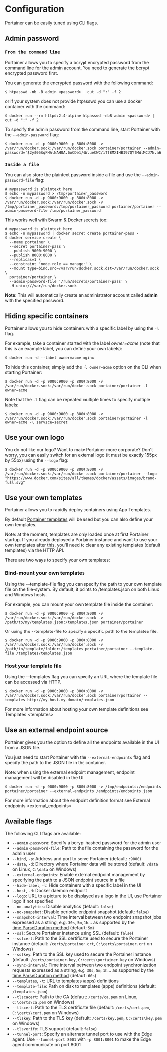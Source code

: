 Configuration
=============

Portainer can be easily tuned using CLI flags.

Admin password
--------------

### `From the command line`

Portainer allows you to specify a bcrypt encrypted password from the
command line for the admin account. You need to generate the bcrypt
encrypted password first.

You can generate the encrypted password with the following command:

``` {.sourceCode .bash}
$ htpasswd -nb -B admin <password> | cut -d ":" -f 2
```

or if your system does not provide htpasswd you can use a docker
container with the command:

``` {.sourceCode .bash}
$ docker run --rm httpd:2.4-alpine htpasswd -nbB admin <password> | cut -d ":" -f 2
```

To specify the admin password from the command line, start Portainer
with the `--admin-password` flag:

``` {.sourceCode .bash}
$ docker run -d -p 9000:9000 -p 8000:8000 -v /var/run/docker.sock:/var/run/docker.sock portainer/portainer --admin-password='$2y$05$qFHAlNAH0A.6oCDe1/4W.ueCWC/iTfBMXIHBI97QYfMWlMCJ7N.a6'
```

### `Inside a file`

You can also store the plaintext password inside a file and use the
`--admin-password-file` flag:

``` {.sourceCode .bash}
# mypassword is plaintext here
$ echo -n mypassword > /tmp/portainer_password
$ docker run -d -p 9000:9000 -p 8000:8000 -v /var/run/docker.sock:/var/run/docker.sock -v /tmp/portainer_password:/tmp/portainer_password portainer/portainer --admin-password-file /tmp/portainer_password
```

This works well with Swarm & Docker secrets too:

``` {.sourceCode .bash}
# mypassword is plaintext here
$ echo -n mypassword | docker secret create portainer-pass -
$ docker service create \
  --name portainer \
  --secret portainer-pass \
  --publish 9000:9000 \
  --publish 8000:8000 \
  --replicas=1 \
  --constraint 'node.role == manager' \
  --mount type=bind,src=/var/run/docker.sock,dst=/var/run/docker.sock \
  portainer/portainer \
  --admin-password-file '/run/secrets/portainer-pass' \
  -H unix:///var/run/docker.sock
```

**Note**: This will automatically create an administrator account called
**admin** with the specified password.

Hiding specific containers
--------------------------

Portainer allows you to hide containers with a specific label by using
the `-l` flag.

For example, take a container started with the label *owner=acme* (note
that this is an example label, you can define your own labels):

``` {.sourceCode .bash}
$ docker run -d --label owner=acme nginx
```

To hide this container, simply add the `-l owner=acme` option on the CLI
when starting Portainer:

``` {.sourceCode .bash}
$ docker run -d -p 9000:9000 -p 8000:8000 -v /var/run/docker.sock:/var/run/docker.sock portainer/portainer -l owner=acme
```

Note that the `-l` flag can be repeated multiple times to specify
multiple labels:

``` {.sourceCode .bash}
$ docker run -d -p 9000:9000 -p 8000:8000 -v /var/run/docker.sock:/var/run/docker.sock portainer/portainer -l owner=acme -l service=secret
```

Use your own logo
-----------------

You do not like our logo? Want to make Portainer more corporate? Don't
worry, you can easily switch for an external logo (it must be exactly
155px by 55px) using the `--logo` flag:

``` {.sourceCode .bash}
$ docker run -d -p 9000:9000 -p 8000:8000 -v /var/run/docker.sock:/var/run/docker.sock portainer/portainer --logo "https://www.docker.com/sites/all/themes/docker/assets/images/brand-full.svg"
```

Use your own templates
----------------------

Portainer allows you to rapidly deploy containers using App Templates.

By default [Portainer
templates](https://raw.githubusercontent.com/portainer/portainer/master/templates.json)
will be used but you can also define your own templates.

Note: at the moment, templates are only loaded once at first Portainer
startup. If you already deployed a Portainer instance and want to use
your own templates after this, you'll need to clear any existing
templates (default templates) via the HTTP API.

There are two ways to specify your own templates:

### Bind-mount your own templates

Using the --template-file flag you can specify the path to your own
template file on the file-system. By default, it points to
/templates.json on both Linux and Windows hosts.

For example, you can mount your own template file inside the container:

``` {.sourceCode .bash}
$ docker run -d -p 9000:9000 -p 8000:8000 -v /var/run/docker.sock:/var/run/docker.sock -v /path/to/my/templates.json:/templates.json portainer/portainer
```

Or using the --template-file to specify a specific path to the templates
file:

``` {.sourceCode .bash}
$ docker run -d -p 9000:9000 -p 8000:8000 -v /var/run/docker.sock:/var/run/docker.sock -v /path/to/template/folder:/templates portainer/portainer --template-file /templates/templates.json
```

### Host your template file

Using the --templates flag you can specify an URL where the template
file can be accessed via HTTP.

``` {.sourceCode .bash}
$ docker run -d -p 9000:9000 -p 8000:8000 -v /var/run/docker.sock:/var/run/docker.sock portainer/portainer --templates http://my-host.my-domain/templates.json
```

For more information about hosting your own template definitions see
Templates \<templates\>

Use an external endpoint source
-------------------------------

Portainer gives you the option to define all the endpoints available in
the UI from a JSON file.

You just need to start Portainer with the `--external-endpoints` flag
and specify the path to the JSON file in the container.

Note: when using the external endpoint management, endpoint management
will be disabled in the UI.

``` {.sourceCode .bash}
$ docker run -d -p 9000:9000 -p 8000:8000 -v /tmp/endpoints:/endpoints portainer/portainer --external-endpoints /endpoints/endpoints.json
```

For more information about the endpoint definition format see
External endpoints \<external\_endpoints\>

Available flags
---------------

The following CLI flags are available:

-   `--admin-password`: Specify a bcrypt hashed password for the admin
    user
-   `--admin-password-file`: Path to the file containing the password
    for the admin user
-   `--bind`, `-p`: Address and port to serve Portainer (default:
    `:9000`)
-   `--data`, `-d`: Directory where Portainer data will be stored
    (default: `/data` on Linux, `C:\data` on Windows)
-   `--external-endpoints`: Enable external endpoint management by
    specifying the path to a JSON endpoint source in a file
-   `--hide-label`, `-l`: Hide containers with a specific label in the
    UI
-   `--host`, `-H`: Docker daemon endpoint
-   `--logo`: URL to a picture to be displayed as a logo in the UI, use
    Portainer logo if not specified
-   `--no-analytics`: Disable analytics (default: `false`)
-   `--no-snapshot`: Disable periodic endpoint snapshot (default:
    `false`)
-   `--snapshot-interval`: Time interval between two endpoint snapshot
    jobs expressed as a string, e.g. `30s`, `5m`, `1h`... as supported
    by the [time.ParseDuration
    method](https://golang.org/pkg/time/#ParseDuration) (default: `5m`)
-   `--ssl`: Secure Portainer instance using SSL (default: `false`)
-   `--sslcert`: Path to the SSL certificate used to secure the
    Portainer instance (default: `/certs/portainer.crt`,
    `C:\certs\portainer.crt` on Windows)
-   `--sslkey`: Path to the SSL key used to secure the Portainer
    instance (default: `/certs/portainer.key`, `C:\certs\portainer.key`
    on Windows)
-   `--sync-interval`: Time interval between two endpoint
    synchronization requests expressed as a string, e.g. `30s`, `5m`,
    `1h`... as supported by the [time.ParseDuration
    method](https://golang.org/pkg/time/#ParseDuration) (default: `60s`)
-   `--templates`, `-t`: URL to templates (apps) definitions
-   `--template-file`: Path on disk to templates (apps) definitions
    (default: `/templates.json`)
-   `--tlscacert`: Path to the CA (default: `/certs/ca.pem` on Linux,
    `C:\certs\ca.pem` on Windows)
-   `--tlscert`: Path to the TLS certificate file (default:
    `/certs/cert.pem`, `C:\certs\cert.pem` on Windows)
-   `--tlskey`: Path to the TLS key (default: `/certs/key.pem`,
    `C:\certs\key.pem` on Windows)
-   `--tlsverify`: TLS support (default: `false`)
-   `--tunnel-port`: Specify an alternate tunnel port to use with the
    Edge agent. Use `--tunnel-port 8001` with `-p 8001:8001` to make the
    Edge agent communicate on port 8001

